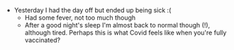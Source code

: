 - Yesterday I had the day off but ended up being sick :(
	- Had some fever, not too much though
	- After a good night's sleep I'm almost back to normal though (!), although tired. Perhaps this is what Covid feels like when you're fully vaccinated?